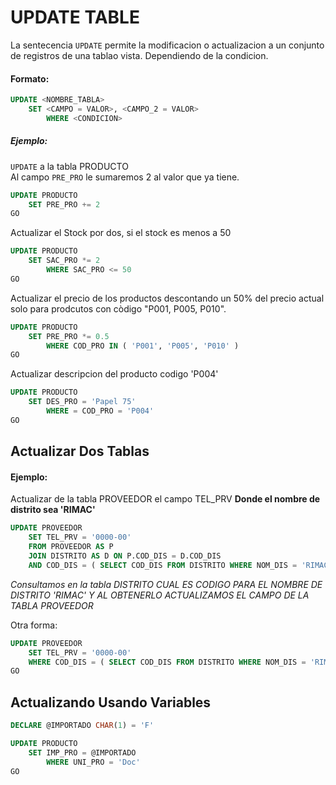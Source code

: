 # UPDATE TABLE
La sentecencia ```UPDATE``` permite la modificacion o actualizacion a un conjunto de registros de una tablao vista. Dependiendo de la condicion.

#### Formato:
```sql
UPDATE <NOMBRE_TABLA> 
    SET <CAMPO = VALOR>, <CAMPO_2 = VALOR>
        WHERE <CONDICION>
```

##### Ejemplo: 
```UPDATE``` a la tabla PRODUCTO  
Al campo ```PRE_PRO``` le sumaremos 2 al valor que ya tiene.
```sql
UPDATE PRODUCTO
    SET PRE_PRO += 2
GO
```

Actualizar el Stock por dos, si el stock es menos a 50
```sql
UPDATE PRODUCTO
    SET SAC_PRO *= 2
        WHERE SAC_PRO <= 50
GO
```

Actualizar el precio de los productos descontando un 50% del precio actual solo para prodcutos con còdigo "P001, P005, P010".
```sql
UPDATE PRODUCTO
    SET PRE_PRO *= 0.5
        WHERE COD_PRO IN ( 'P001', 'P005', 'P010' )
GO
```

Actualizar descripcion del producto codigo 'P004'
```sql
UPDATE PRODUCTO
    SET DES_PRO = 'Papel 75'
        WHERE = COD_PRO = 'P004'
GO
```

## Actualizar Dos Tablas

#### Ejemplo:
Actualizar de la tabla PROVEEDOR el campo TEL_PRV **Donde el nombre de distrito sea 'RIMAC'**
```sql
UPDATE PROVEEDOR 
    SET TEL_PRV = '0000-00'
    FROM PROVEEDOR AS P
    JOIN DISTRITO AS D ON P.COD_DIS = D.COD_DIS
    AND COD_DIS = ( SELECT COD_DIS FROM DISTRITO WHERE NOM_DIS = 'RIMAC' )
```
*Consultamos en la tabla DISTRITO CUAL ES CODIGO PARA EL NOMBRE DE DISTRITO 'RIMAC' Y AL OBTENERLO ACTUALIZAMOS EL CAMPO DE LA TABLA PROVEEDOR*

Otra forma:

```sql
UPDATE PROVEEDOR
    SET TEL_PRV = '0000-00'
    WHERE COD_DIS = ( SELECT COD_DIS FROM DISTRITO WHERE NOM_DIS = 'RIMAC' )
GO
```
## Actualizando Usando Variables

```sql
DECLARE @IMPORTADO CHAR(1) = 'F'

UPDATE PRODUCTO 
    SET IMP_PRO = @IMPORTADO
        WHERE UNI_PRO = 'Doc'
GO
```